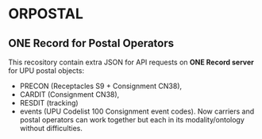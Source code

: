 # ORPOSTAL
## ONE Record for Postal Operators

This recository contain extra JSON for API requests on **ONE Record server** for UPU postal objects:
+ PRECON (Receptacles S9 + Consignment CN38), 
+ CARDIT (Consignment CN38),
+ RESDIT (tracking)
+ events (UPU Codelist 100 Consignment event codes).
Now carriers and postal operators can work together but each in its modality/ontology without difficulties.
